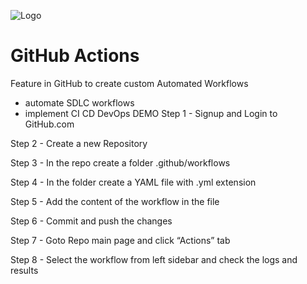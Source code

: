 
![Logo](https://app.gemoo.com/share/image-annotation/641344353459032064?codeId=P57EEk0QjgaVa&origin=imageurlgenerator&card=641344351701618688)


# GitHub Actions

Feature in GitHub to create custom Automated Workflows 
- automate SDLC workflows 
- implement CI CD DevOps DEMO 
Step 1 - Signup and Login to GitHub.com 

Step 2 - Create a new Repository 

Step 3 - In the repo create a folder .github/workflows 

Step 4 - In the folder create a YAML file with .yml extension 

Step 5 - Add the content of the workflow in the file 

Step 6 - Commit and push the changes 

Step 7 - Goto Repo main page and click “Actions” tab 

Step 8 - Select the workflow from left sidebar and check the logs and results 

